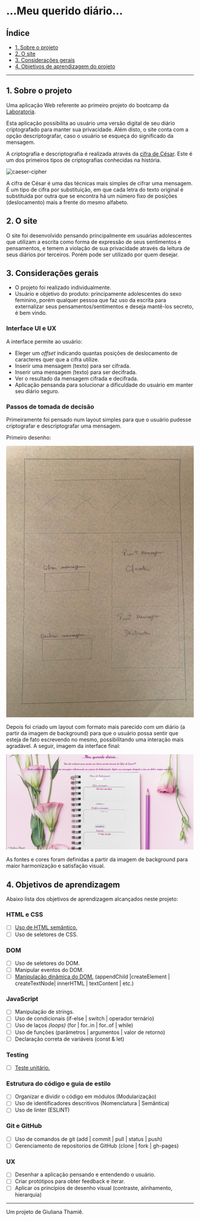 # ...Meu querido diário...

## Índice

* [1. Sobre o projeto](#1-sobre-o-projeto)
* [2. O site](#2-o-site)
* [3. Considerações gerais](#3-considerações-gerais)
* [4. Objetivos de aprendizagem do projeto](#4-objetivos-de-aprendizagem)

***

## 1. Sobre o projeto

Uma aplicação Web referente ao primeiro projeto do bootcamp da [Laboratoria](https://www.laboratoria.la/br).

Esta aplicação possibilita ao usuário uma versão digital de seu diário criptografado para manter sua privacidade. Além disto, o site conta com a opção descriptografar, caso o usuário se esqueça do significado da mensagem.

A criptografia e descriptografia é realizada através da [cifra de
César](https://pt.wikipedia.org/wiki/Cifra_de_C%C3%A9sar). Este é um dos primeiros tipos de criptografias conhecidas na história. 

![caeser-cipher](https://user-images.githubusercontent.com/11894994/60990999-07ffdb00-a320-11e9-87d0-b7c291bc4cd1.png)

A cifra de César é uma das técnicas mais simples de cifrar uma mensagem. É um
tipo de cifra por substituição, em que cada letra do texto original é
substituida por outra que se encontra há um número fixo de posições
(deslocamento) mais a frente do mesmo alfabeto.


## 2. O site

O site foi desenvolvido pensando principalmente em usuárias adolescentes que utilizam a escrita como forma de expressão de seus sentimentos e pensamentos, e temem a violação de sua privacidade através da leitura de seus diários por terceiros. Porém pode ser utilizado por quem desejar. 


## 3. Considerações gerais

* O projeto foi realizado individualmente.
* Usuário e objetivo do produto: principamente adolescentes do sexo feminino, porém qualquer pessoa que faz uso da escrita para externalizar seus pensamentos/sentimentos e deseja mantê-los secreto, é bem vindo.

### Interface UI e UX

A interface permite ao usuário:

* Eleger um _offset_ indicando quantas posições de deslocamento de caracteres
  quer que a cifra utilize.
* Inserir uma mensagem (texto) para ser cifrada.
* Inserir uma mensagem (texto) para ser decifrada.
* Ver o resultado da mensagem cifrada e decifrada.
* Aplicação pensanda para solucionar a dificuldade do usuário em manter seu diário seguro.

### Passos de tomada de decisão


Primeiramente foi pensado num layout simples para que o usuário pudesse criptografar e descriptografar uma mensagem.

Primeiro desenho:

![Imagem Layout](https://github.com/Giuthamie/SAP006-cipher/blob/main/layoutinicial.jpeg)

Depois foi criado um layout com formato mais parecido com um diário (a partir da imagem de background) para que o usuário possa sentir que esteja de fato escrevendo no mesmo, possibilitando uma interação mais agradável. A seguir, imagem da interface final:

![Imagem final site](https://github.com/Giuthamie/SAP006-cipher/blob/main/Screenshot%20from%202021-06-18%2015-39-02.png)


As fontes e cores foram definidas a partir da imagem de background para maior harmonização e satisfação visual.



## 4. Objetivos de aprendizagem

Abaixo lista dos objetivos de aprendizagem alcançados neste projeto:

### HTML e CSS

* [ ] [Uso de HTML semântico.](https://developer.mozilla.org/pt-BR/docs/Glossario/Semantica#Sem%C3%A2ntica_em_HTML)
* [ ] Uso de seletores de CSS.

### DOM

* [ ] Uso de seletores do DOM.
* [ ] Manipular eventos do DOM.
* [ ] [Manipulação dinâmica do DOM.](https://developer.mozilla.org/pt-BR/docs/DOM/Referencia_do_DOM/Introdu%C3%A7%C3%A3o)
(appendChild |createElement | createTextNode| innerHTML | textContent | etc.)

### JavaScript

* [ ] Manipulação de strings.
* [ ] Uso de condicionais (if-else | switch | operador ternário)
* [ ] Uso de laços _(loops)_ (for | for..in | for..of | while)
* [ ] Uso de funções (parâmetros | argumentos | valor de retorno)
* [ ] Declaração correta de variáveis (const & let)

### Testing

* [ ] [Teste unitário.](https://jestjs.io/docs/pt-BR/getting-started)

### Estrutura do código e guia de estilo

* [ ] Organizar e dividir o código em módulos (Modularização)
* [ ] Uso de identificadores descritivos (Nomenclatura | Semântica)
* [ ] Uso de linter (ESLINT)

### Git e GitHub

* [ ] Uso de comandos de git (add | commit | pull | status | push)
* [ ] Gerenciamento de repositorios de GitHub (clone | fork | gh-pages)

### UX

* [ ] Desenhar a aplicação pensando e entendendo o usuário.
* [ ] Criar protótipos para obter feedback e iterar.
* [ ] Aplicar os princípios de desenho visual (contraste, alinhamento, hierarquia)

***

Um projeto de Giuliana Thamiê.
